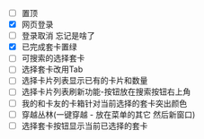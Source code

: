 -[ ] 置顶
-[x] 网页登录
-[ ] 登录取消 忘记是啥了
-[x] 已完成套卡置绿
-[ ] 可搜索的选择套卡
-[ ] 选择套卡改用Tab
-[ ] 选择卡片列表显示已有的卡片和数量
-[ ] 选择卡片列表刷新功能-按钮放在搜索按钮右上角
-[ ] 我的和卡友的卡箱针对当前选择的套卡突出颜色
-[ ] 穿越丛林(一键穿越 - 放在菜单的其它 然后新窗口)
-[ ] 选择套卡按钮显示当前已选择的套卡